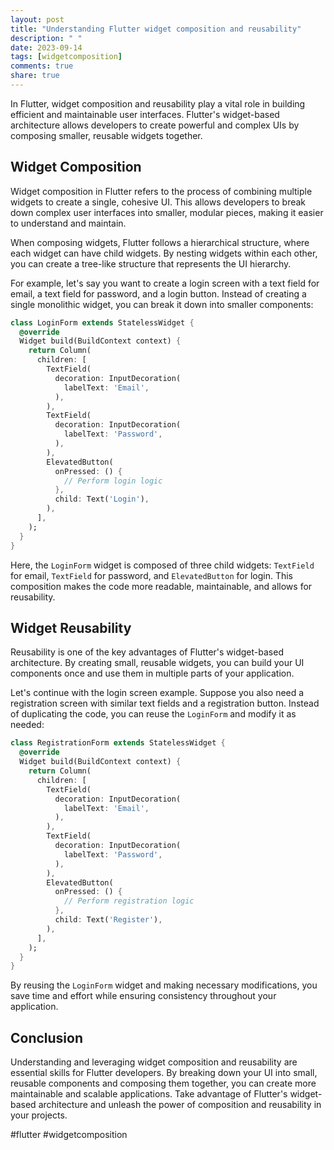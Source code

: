 ```yaml
---
layout: post
title: "Understanding Flutter widget composition and reusability"
description: " "
date: 2023-09-14
tags: [widgetcomposition]
comments: true
share: true
---
```


In Flutter, widget composition and reusability play a vital role in building efficient and maintainable user interfaces. Flutter's widget-based architecture allows developers to create powerful and complex UIs by composing smaller, reusable widgets together.

## Widget Composition

Widget composition in Flutter refers to the process of combining multiple widgets to create a single, cohesive UI. This allows developers to break down complex user interfaces into smaller, modular pieces, making it easier to understand and maintain.

When composing widgets, Flutter follows a hierarchical structure, where each widget can have child widgets. By nesting widgets within each other, you can create a tree-like structure that represents the UI hierarchy. 

For example, let's say you want to create a login screen with a text field for email, a text field for password, and a login button. Instead of creating a single monolithic widget, you can break it down into smaller components:

```dart
class LoginForm extends StatelessWidget {
  @override
  Widget build(BuildContext context) {
    return Column(
      children: [
        TextField(
          decoration: InputDecoration(
            labelText: 'Email',
          ),
        ),
        TextField(
          decoration: InputDecoration(
            labelText: 'Password',
          ),
        ),
        ElevatedButton(
          onPressed: () {
            // Perform login logic
          },
          child: Text('Login'),
        ),
      ],
    );
  }
}
```

Here, the `LoginForm` widget is composed of three child widgets: `TextField` for email, `TextField` for password, and `ElevatedButton` for login. This composition makes the code more readable, maintainable, and allows for reusability.

## Widget Reusability

Reusability is one of the key advantages of Flutter's widget-based architecture. By creating small, reusable widgets, you can build your UI components once and use them in multiple parts of your application.

Let's continue with the login screen example. Suppose you also need a registration screen with similar text fields and a registration button. Instead of duplicating the code, you can reuse the `LoginForm` and modify it as needed:

```dart
class RegistrationForm extends StatelessWidget {
  @override
  Widget build(BuildContext context) {
    return Column(
      children: [
        TextField(
          decoration: InputDecoration(
            labelText: 'Email',
          ),
        ),
        TextField(
          decoration: InputDecoration(
            labelText: 'Password',
          ),
        ),
        ElevatedButton(
          onPressed: () {
            // Perform registration logic
          },
          child: Text('Register'),
        ),
      ],
    );
  }
}
```

By reusing the `LoginForm` widget and making necessary modifications, you save time and effort while ensuring consistency throughout your application.

## Conclusion

Understanding and leveraging widget composition and reusability are essential skills for Flutter developers. By breaking down your UI into small, reusable components and composing them together, you can create more maintainable and scalable applications. Take advantage of Flutter's widget-based architecture and unleash the power of composition and reusability in your projects.

#flutter #widgetcomposition